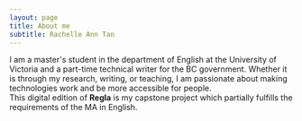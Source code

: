 ```yaml
---
layout: page
title: About me
subtitle: Rachelle Ann Tan
---
```


I am a master's student in the department of English at the University of Victoria and a part-time technical writer for the BC government. Whether it is through my research, writing, or teaching, I am passionate about making technologies work and be more accessible for people.
<br>
This digital edition of **Regla** is my capstone project which partially fulfills the requirements of the MA in English.
